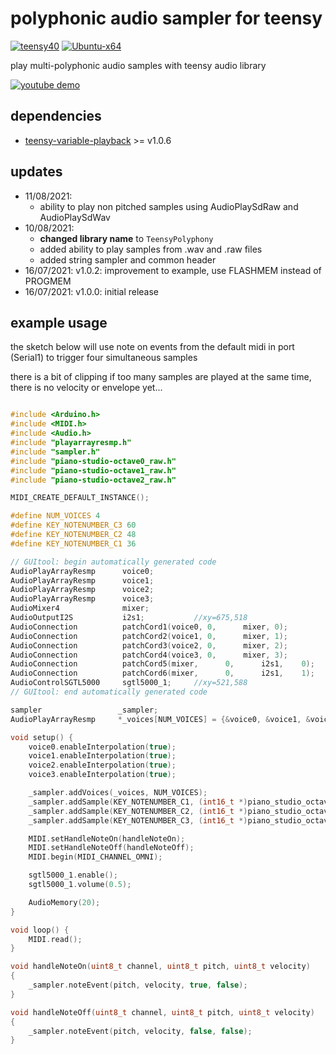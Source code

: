 # polyphonic audio sampler for teensy
[![teensy40](https://github.com/newdigate/teensy-polyphony/actions/workflows/teensy.yml/badge.svg)](https://github.com/newdigate/teensy-polyphony/actions/workflows/teensy.yml)
[![Ubuntu-x64](https://github.com/newdigate/teensy-polyphony/actions/workflows/ubuntu_x64_cmake.yml/badge.svg)](https://github.com/newdigate/teensy-polyphony/actions/workflows/ubuntu_x64_cmake.yml)

play multi-polyphonic audio samples with teensy audio library 

[](https://youtu.be/qDfv6R2WrX4)

[![youtube demo](https://img.youtube.com/vi/qDfv6R2WrX4/0.jpg)](https://www.youtube.com/watch?v=qDfv6R2WrX4)


## dependencies
* [teensy-variable-playback](https://github.com/newdigate/teensy-variable-playback) >= v1.0.6


## updates
* 11/08/2021:
  * ability to play non pitched samples using AudioPlaySdRaw and AudioPlaySdWav 
* 10/08/2021: 
  * **changed library name** to ```TeensyPolyphony```
  * added ability to play samples from .wav and .raw files
  * added string sampler and common header
* 16/07/2021: v1.0.2: improvement to example, use FLASHMEM instead of PROGMEM
* 16/07/2021: v1.0.0: initial release

## example usage
the sketch below will use note on events from the default midi in port (Serial1) to trigger four simultaneous samples 

there is a bit of clipping if too many samples are played at the same time, there is no velocity or envelope yet...

``` c++

#include <Arduino.h>
#include <MIDI.h>
#include <Audio.h>
#include "playarrayresmp.h"
#include "sampler.h"
#include "piano-studio-octave0_raw.h"
#include "piano-studio-octave1_raw.h"
#include "piano-studio-octave2_raw.h"

MIDI_CREATE_DEFAULT_INSTANCE();

#define NUM_VOICES 4
#define KEY_NOTENUMBER_C3 60
#define KEY_NOTENUMBER_C2 48
#define KEY_NOTENUMBER_C1 36

// GUItool: begin automatically generated code
AudioPlayArrayResmp      voice0;
AudioPlayArrayResmp      voice1;
AudioPlayArrayResmp      voice2;
AudioPlayArrayResmp      voice3;
AudioMixer4              mixer;
AudioOutputI2S           i2s1;           //xy=675,518
AudioConnection          patchCord1(voice0, 0,      mixer, 0);
AudioConnection          patchCord2(voice1, 0,      mixer, 1);
AudioConnection          patchCord3(voice2, 0,      mixer, 2);
AudioConnection          patchCord4(voice3, 0,      mixer, 3);
AudioConnection          patchCord5(mixer,      0,      i2s1,    0);
AudioConnection          patchCord6(mixer,      0,      i2s1,    1);
AudioControlSGTL5000     sgtl5000_1;     //xy=521,588
// GUItool: end automatically generated code

sampler                 _sampler;
AudioPlayArrayResmp     *_voices[NUM_VOICES] = {&voice0, &voice1, &voice2, &voice3};

void setup() {
    voice0.enableInterpolation(true);
    voice1.enableInterpolation(true);
    voice2.enableInterpolation(true);
    voice3.enableInterpolation(true); 

    _sampler.addVoices(_voices, NUM_VOICES);
    _sampler.addSample(KEY_NOTENUMBER_C1, (int16_t *)piano_studio_octave0_raw, piano_studio_octave0_raw_len / 2);
    _sampler.addSample(KEY_NOTENUMBER_C2, (int16_t *)piano_studio_octave1_raw, piano_studio_octave1_raw_len / 2);
    _sampler.addSample(KEY_NOTENUMBER_C3, (int16_t *)piano_studio_octave2_raw, piano_studio_octave2_raw_len / 2);

    MIDI.setHandleNoteOn(handleNoteOn);  
    MIDI.setHandleNoteOff(handleNoteOff);
    MIDI.begin(MIDI_CHANNEL_OMNI);

    sgtl5000_1.enable();
    sgtl5000_1.volume(0.5);

    AudioMemory(20);
}

void loop() {
    MIDI.read();
}

void handleNoteOn(uint8_t channel, uint8_t pitch, uint8_t velocity)
{
    _sampler.noteEvent(pitch, velocity, true, false);
}

void handleNoteOff(uint8_t channel, uint8_t pitch, uint8_t velocity)
{
    _sampler.noteEvent(pitch, velocity, false, false);
}


```
